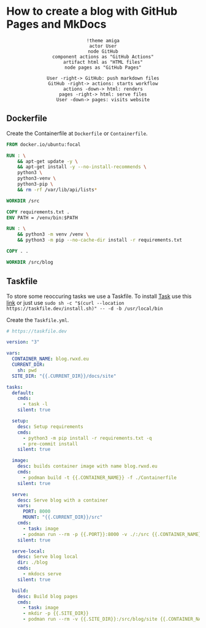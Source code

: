 # How to create a blog with GitHub Pages and MkDocs

<div align="center">

```plantuml
!theme amiga
actor User
node GitHub
component actions as "GitHub Actions"
artifact html as "HTML files"
node pages as "GitHub Pages"

User -right-> GitHub: push markdown files
GitHub -right-> actions: starts workflow
actions -down-> html: renders
pages -right-> html: serve files
User -down-> pages: visits website
```

</div>

## Dockerfile

Create the Containerfile at `Dockerfile` or `Containerfile`.

```Dockerfile
FROM docker.io/ubuntu:focal

RUN : \
    && apt-get update -y \
    && apt-get install -y --no-install-recommends \
    python3 \
    python3-venv \
    python3-pip \
    && rm -rf /var/lib/api/lists*

WORKDIR /src

COPY requirements.txt .
ENV PATH = /venv/bin:$PATH

RUN : \
    && python3 -m venv /venv \
    && python3 -m pip --no-cache-dir install -r requirements.txt

COPY . .

WORKDIR /src/blog
```

## Taskfile

To store some reoccuring tasks we use a Taskfile.
To install [Task](https://taskfile.dev/#/) use this [link](https://taskfile.dev/#/installation)
or just use `sudo sh -c "$(curl --location https://taskfile.dev/install.sh)" -- -d -b /usr/local/bin`

Create the `Taskfile.yml`.

```yaml
# https://taskfile.dev

version: "3"

vars:
  CONTAINER_NAME: blog.rwxd.eu
  CURRENT_DIR:
    sh: pwd
  SITE_DIR: "{{.CURRENT_DIR}}/docs/site"

tasks:
  default:
    cmds:
      - task -l
    silent: true

  setup:
    desc: Setup requirements
    cmds:
      - python3 -m pip install -r requirements.txt -q
      - pre-commit install
    silent: true

  image:
    desc: builds container image with name blog.rwxd.eu
    cmds:
      - podman build -t {{.CONTAINER_NAME}} -f ./Containerfile
    silent: true

  serve:
    desc: Serve blog with a container
    vars:
      PORT: 8000
      MOUNT: "{{.CURRENT_DIR}}/src"
    cmds:
      - task: image
      - podman run --rm -p {{.PORT}}:8000 -v ./:/src {{.CONTAINER_NAME}} mkdocs serve
    silent: true

  serve-local:
    desc: Serve blog local
    dir: ./blog
    cmds:
      - mkdocs serve
    silent: true

  build:
    desc: Build blog pages
    cmds:
      - task: image
      - mkdir -p {{.SITE_DIR}}
      - podman run --rm -v {{.SITE_DIR}}:/src/blog/site {{.CONTAINER_NAME}} sh -c "mkdocs build"
```
